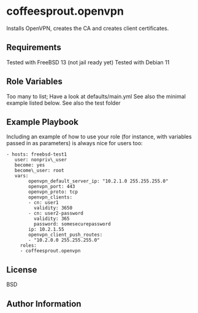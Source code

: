 coffeesprout.openvpn
=========

Installs OpenVPN, creates the CA and creates client certificates.

Requirements
------------

Tested with FreeBSD 13 (not jail ready yet)
Tested with Debian 11

Role Variables
--------------

Too many to list; Have a look at defaults/main.yml
See also the minimal example listed below.
See also the test folder


Example Playbook
----------------

Including an example of how to use your role (for instance, with variables passed in as parameters) is always nice for users too:

    - hosts: freebsd-test1
  	   user: nonpriv\_user
  	   become: yes
  	   become\_user: root
  	   vars:
    	    openvpn_default_server_ip: "10.2.1.0 255.255.255.0"
    	    openvpn_port: 443
    	    openvpn_proto: tcp
    	    openvpn_clients:
    	    - cn: user1
      		  validity: 3650
    	    - cn: user2-password
      	 	  validity: 365
      		  password: somesecurepassword
            ip: 10.2.1.55
    	    openvpn_client_push_routes:
    	    - "10.2.0.0 255.255.255.0"
  	 	 roles:
  		 - coffeesprout.openvpn

License
-------

BSD

Author Information
------------------

